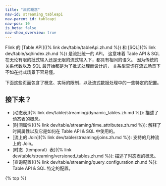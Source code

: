 ```yaml
---
title: "流式概念"
nav-id: streaming_tableapi
nav-parent_id: tableapi
nav-pos: 10
is_beta: false
nav-show_overview: true
---
```

<!--
Licensed to the Apache Software Foundation (ASF) under one
or more contributor license agreements.  See the NOTICE file
distributed with this work for additional information
regarding copyright ownership.  The ASF licenses this file
to you under the Apache License, Version 2.0 (the
"License"); you may not use this file except in compliance
with the License.  You may obtain a copy of the License at

  http://www.apache.org/licenses/LICENSE-2.0

Unless required by applicable law or agreed to in writing,
software distributed under the License is distributed on an
"AS IS" BASIS, WITHOUT WARRANTIES OR CONDITIONS OF ANY
KIND, either express or implied.  See the License for the
specific language governing permissions and limitations
under the License.
-->

Flink 的 [Table API]({% link dev/table/tableApi.zh.md %}) 和 [SQL]({% link dev/table/sql/index.zh.md %}) 是流批统一的 API。
这意味着 Table API & SQL 在无论有限的批式输入还是无限的流式输入下，都具有相同的语义。
因为传统的关系代数以及 SQL 最开始都是为了批式处理而设计的，
关系型查询在流式场景下不如在批式场景下容易懂。

下面这些页面包含了概念、实际的限制，以及流式数据处理中的一些特定的配置。

接下来？
-----------------

* [动态表]({% link dev/table/streaming/dynamic_tables.zh.md %}): 描述了动态表的概念。
* [时间属性]({% link dev/table/streaming/time_attributes.zh.md %}): 解释了时间属性以及它是如何在 Table API & SQL 中使用的。
* [流上的 Join]({% link dev/table/streaming/joins.zh.md %}): 支持的几种流上的 Join。
* [时态（temporal）表]({% link dev/table/streaming/versioned_tables.zh.md %}): 描述了时态表的概念。
* [查询配置]({% link dev/table/streaming/query_configuration.zh.md %}): Table API & SQL 特定的配置。

{% top %}
